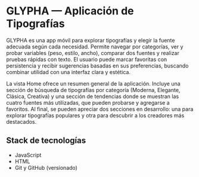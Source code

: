 # GLYPHA — Aplicación de Tipografías

GLYPHA es una app móvil para explorar tipografías y elegir la fuente adecuada según cada necesidad. Permite navegar por categorías, ver y probar variables (peso, estilo, ancho), comparar dos fuentes y realizar pruebas rápidas con texto. El usuario puede marcar favoritas con persistencia y recibir sugerencias basadas en sus preferencias, buscando combinar utilidad con una interfaz clara y estética.

La vista Home ofrece un resumen general de la aplicación.
Incluye una sección de búsqueda de tipografías por categoría (Moderna, Elegante, Clásica, Creativa) y una sección de tendencias donde se muestran las cuatro fuentes más utilizadas, que pueden probarse y agregarse a favoritos.
Al final, se pueden apreciar dos secciones en desarrollo: una para explorar tipografías populares y otra para descubrir a los creadores más destacados.

## Stack de tecnologías
- JavaScript
- HTML
- Git y GitHub (versionado)

 
